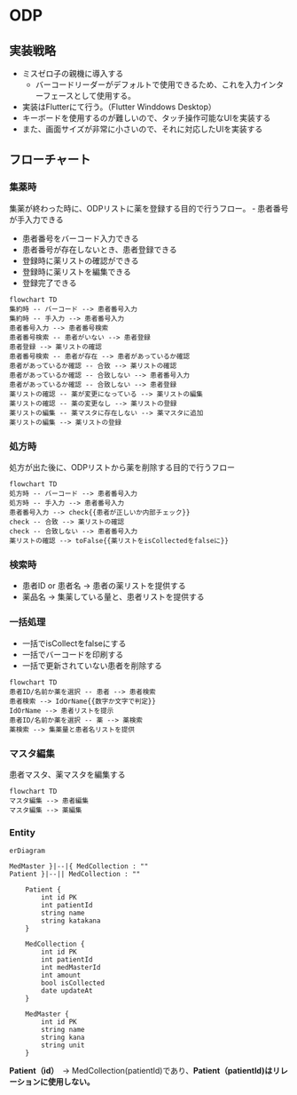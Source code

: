 # ODP

## 実装戦略
- ミスゼロ子の親機に導入する
  - バーコードリーダーがデフォルトで使用できるため、これを入力インターフェースとして使用する。
- 実装はFlutterにて行う。（Flutter Winddows Desktop）
- キーボードを使用するのが難しいので、タッチ操作可能なUIを実装する
- また、画面サイズが非常に小さいので、それに対応したUIを実装する

## フローチャート
### 集薬時
集薬が終わった時に、ODPリストに薬を登録する目的で行うフロー。
‐ 患者番号が手入力できる
- 患者番号をバーコード入力できる
- 患者番号が存在しないとき、患者登録できる
- 登録時に薬リストの確認ができる
- 登録時に薬リストを編集できる
- 登録完了できる
```mermaid
flowchart TD
集約時 -- バーコード --> 患者番号入力
集約時 -- 手入力 --> 患者番号入力
患者番号入力 --> 患者番号検索
患者番号検索 -- 患者がいない --> 患者登録
患者登録 --> 薬リストの確認
患者番号検索 -- 患者が存在 --> 患者があっているか確認
患者があっているか確認 -- 合致 --> 薬リストの確認
患者があっているか確認 -- 合致しない --> 患者番号入力
患者があっているか確認 -- 合致しない --> 患者登録
薬リストの確認 -- 薬が変更になっている --> 薬リストの編集
薬リストの確認 -- 薬の変更なし --> 薬リストの登録
薬リストの編集 -- 薬マスタに存在しない --> 薬マスタに追加
薬リストの編集 --> 薬リストの登録
```

### 処方時
処方が出た後に、ODPリストから薬を削除する目的で行うフロー
```mermaid
flowchart TD
処方時 -- バーコード --> 患者番号入力
処方時 -- 手入力 --> 患者番号入力
患者番号入力 --> check{{患者が正しいか内部チェック}}
check -- 合致 --> 薬リストの確認
check -- 合致しない --> 患者番号入力
薬リストの確認 --> toFalse{{薬リストをisCollectedをfalseに}}
```

### 検索時
 - 患者ID or 患者名 → 患者の薬リストを提供する  
 - 薬品名 → 集薬している量と、患者リストを提供する

### 一括処理
 - 一括でisCollectをfalseにする
 - 一括でバーコードを印刷する
 - 一括で更新されていない患者を削除する
 
```mermaid
flowchart TD
患者ID/名前か薬を選択 -- 患者 --> 患者検索
患者検索 --> IdOrName{{数字か文字で判定}}
IdOrName --> 患者リストを提示
患者ID/名前か薬を選択 -- 薬 --> 薬検索
薬検索 --> 集薬量と患者名リストを提供
```

### マスタ編集
患者マスタ、薬マスタを編集する
```mermaid
flowchart TD
マスタ編集 --> 患者編集
マスタ編集 --> 薬編集
```


### Entity
```mermaid
erDiagram

MedMaster }|--|{ MedCollection : ""
Patient }|--|| MedCollection : ""

    Patient {
        int id PK
        int patientId
        string name
        string katakana
    }

    MedCollection {
        int id PK
        int patientId
        int medMasterId
        int amount
        bool isCollected
        date updateAt
    }

    MedMaster {
        int id PK
        string name
        string kana
        string unit
    }

```
**Patient（id）**　→ MedCollection(patientId)であり、**Patient（patientId)はリレーションに使用しない。**
